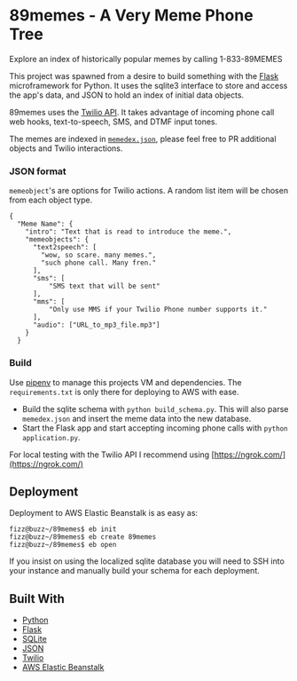 # 89memes - A Very Meme Phone Tree

Explore an index of historically popular memes by calling 1-833-89MEMES 

This project was spawned from a desire to build something with the [Flask](http://flask.pocoo.org/) microframework for Python. It uses the sqlite3 interface to store and access the app's data, and JSON to hold an index of initial data objects.

89memes uses the [Twilio API](https://twilio.com). It takes advantage of incoming phone call web hooks, text-to-speech, SMS, and DTMF input tones. 

The memes are indexed in [`memedex.json`](https://github.com/e-ht/89memes/blob/master/memedex.json), please feel free to PR additional objects and Twilio interactions.

### JSON format

`memeobject`'s are options for Twilio actions. A random list item will be chosen from each object type.

```
{
  "Meme Name": {
    "intro": "Text that is read to introduce the meme.",
    "memeobjects": {
      "text2speech": [
        "wow, so scare. many memes.",
        "such phone call. Many fren."
      ],
      "sms": [
          "SMS text that will be sent"
      ],
      "mms": [
          "Only use MMS if your Twilio Phone number supports it."
      ],
      "audio": ["URL_to_mp3_file.mp3"]
    }
  }
```


### Build

Use [pipenv](https://github.com/pypa/pipenv) to manage this projects VM and dependencies. The `requirements.txt` is only there for deploying to AWS with ease.

* Build the sqlite schema with `python build_schema.py`. This will also parse `memedex.json` and insert the meme data into the new database.
* Start the Flask app and start accepting incoming phone calls with `python application.py`.

For local testing with the Twilio API I recommend using [https://ngrok.com/](https://ngrok.com/)


## Deployment

Deployment to AWS Elastic Beanstalk is as easy as:

```
fizz@buzz~/89memes$ eb init
fizz@buzz~/89memes$ eb create 89memes
fizz@buzz~/89memes$ eb open
```
If you insist on using the localized sqlite database you will need to SSH into your instance and manually build your schema for each deployment.


## Built With

* [Python](https://www.python.org/)
* [Flask](http://flask.pocoo.org/)
* [SQLite](http://www.sqlite.org)
* [JSON](http://json.org/)
* [Twilio](https://twilio.com/)
* [AWS Elastic Beanstalk](https://aws.amazon.com/elasticbeanstalk/)

